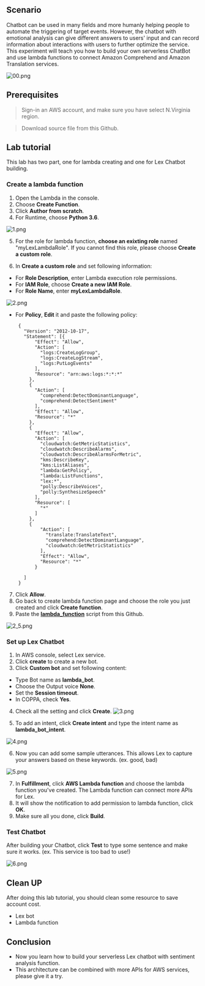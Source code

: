 
## Scenario

Chatbot can be used in many fields and more humanly helping people to automate the triggering of target events. However, the chatbot with emotional analysis can give different answers to users' input and can record information about interactions with users to further optimize the service.
This experiment will teach you how to build your own serverless ChatBot and use lambda functions to connect Amazon Comprehend and Amazon Translation services. 

![00.png](/img/00.png)

## Prerequisites
> Sign-in an AWS account, and make sure you have select N.Virginia region.

> Download source file from this Github.

## Lab tutorial
This lab has two part, one for lambda creating and one for Lex Chatbot building.

### Create a lambda function
1.  Open the Lambda in the console.
2.  Choose **Create Function**.
3.  Click **Author from scratch**.
4.  For Runtime, choose **Python 3.6**.

![1.png](/img/1.png)


5.  For the role for lambda function, **choose an exixting role** named "myLexLambdaRole". 
If you cannot find this role, please choose **Create a custom role**.

6. In **Create a custom role** and set following information:
*  For **Role Description**, enter Lambda execution role permissions.
*  For **IAM Role**, choose **Create a new IAM Role**.
*  For **Role Name**, enter **myLexLambdaRole**.

![2.png](/img/2.png)

*  For **Policy**, **Edit** it and paste the following policy:

        {
          "Version": "2012-10-17",
          "Statement": [{
              "Effect": "Allow",
              "Action": [
                "logs:CreateLogGroup",
                "logs:CreateLogStream",
                "logs:PutLogEvents"
              ],
              "Resource": "arn:aws:logs:*:*:*"
            },
            {
              "Action": [
                "comprehend:DetectDominantLanguage",
                "comprehend:DetectSentiment"
              ],
              "Effect": "Allow",
              "Resource": "*"
            },
            {
              "Effect": "Allow",
              "Action": [
                "cloudwatch:GetMetricStatistics",
                "cloudwatch:DescribeAlarms",
                "cloudwatch:DescribeAlarmsForMetric",
                "kms:DescribeKey",
                "kms:ListAliases",
                "lambda:GetPolicy",
                "lambda:ListFunctions",
                "lex:*",
                "polly:DescribeVoices",
                "polly:SynthesizeSpeech"
              ],
              "Resource": [
                "*"
              ]
            },
            {
                "Action": [
                  "translate:TranslateText",
                  "comprehend:DetectDominantLanguage",
                  "cloudwatch:GetMetricStatistics"
                ],
                "Effect": "Allow",
                "Resource": "*"
              }

          ]
        }
7. Click **Allow**.
8. Go back to create lambda function page and choose the role you just created and click **Create function**.
9. Paste the [**lambda_function**](https://github.com/JellalYu/Create-a-Comprehend-Translate-Chatbot-in-Lex/blob/master/lambda_function.py) script from this Github.

![2_5.png](/img/2_5.png)

### Set up Lex Chatbot
1. In AWS console, select Lex service.
2. Click **create** to create a new bot.
3. Click **Custom bot** and set following content:
* Type Bot name as **lambda_bot**.
* Choose the Output voice **None**.
* Set the **Session timeout**.
* In COPPA, check **Yes**.
4. Check all the setting and click **Create**.
![3.png](/img/3.png)

5. To add an intent, click **Create intent** and type the intent name as **lambda_bot_intent**.

![4.png](/img/4.png)


6. Now you can add some sample utterances. This allows Lex to capture your answers based on these keywords. (ex. good, bad) 

![5.png](/img/5.png)

7. In **Fulfillment**, click **AWS Lambda function** and choose the lambda function you've created. The Lambda function can connect more APIs for Lex.
8. It will show the notification to add permission to lambda function, click **OK**.
9. Make sure all you done, click **Build**.

### Test Chatbot
After building your Chatbot, click **Test** to type some sentence and make sure it works. (ex. This service is too bad to use!)

![6.png](/img/6.png)

## Clean UP
After doing this lab tutorial, you should clean some resource to save account cost.
* Lex bot
* Lambda function

## Conclusion
* Now you learn how to build your serverless Lex chatbot with sentiment analysis function.
* This architecture can be combined with more APIs for AWS services, please give it a try.

